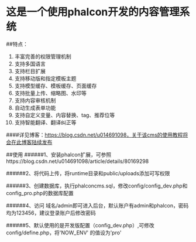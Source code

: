 # 这是一个使用phalcon开发的内容管理系统
##特点：
1. 丰富完善的权限管理机制
2. 支持多国语言
3. 支持栏目扩展
4. 支持移动版和指定模板主题
5. 支持模型缓存、模板缓存、页面缓存
6. 支持批量上传、缩略图、水印等
7. 支持内容审核机制
8. 自动生成表单功能
9. 支持自定义变量、内容替换、tag、推荐位等
10. 支持智能翻译、翻译纠正等

####详见博客：https://blog.csdn.net/u014691098，关于该cms的使用教程将会在此博客陆续发布

##使用
######1、安装phalcon扩展，可参照https://blog.csdn.net/u014691098/article/details/80169298

######2、将代码上传，将runtime目录和public/uploads添加可写权限

######3、创建数据库，执行phalconcms.sql，修改config/config_dev.php和config_pro.php的数据库配置

######4、访问 域名/admin即可进入后台，默认账户有admin和phalcon，密码均为123456，建议登录账户后修改密码

######5、默认使用的是开发版配置（config_dev.php）,可修改config/define.php，将'NOW_ENV' 的值设为'pro'


